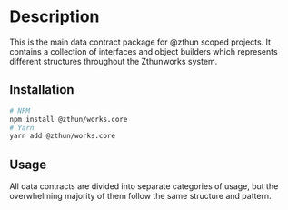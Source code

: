 # Description

This is the main data contract package for @zthun scoped projects. It contains a collection of interfaces and object
builders which represents different structures throughout the Zthunworks system.

## Installation

```sh
# NPM
npm install @zthun/works.core
# Yarn
yarn add @zthun/works.core
```

## Usage

All data contracts are divided into separate categories of usage, but the overwhelming majority of them follow the same
structure and pattern.
